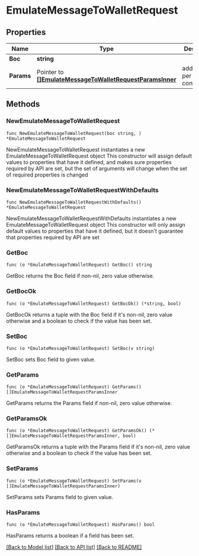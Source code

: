 # EmulateMessageToWalletRequest

## Properties

Name | Type | Description | Notes
------------ | ------------- | ------------- | -------------
**Boc** | **string** |  | 
**Params** | Pointer to [**[]EmulateMessageToWalletRequestParamsInner**](EmulateMessageToWalletRequestParamsInner.md) | additional per account configuration | [optional] 

## Methods

### NewEmulateMessageToWalletRequest

`func NewEmulateMessageToWalletRequest(boc string, ) *EmulateMessageToWalletRequest`

NewEmulateMessageToWalletRequest instantiates a new EmulateMessageToWalletRequest object
This constructor will assign default values to properties that have it defined,
and makes sure properties required by API are set, but the set of arguments
will change when the set of required properties is changed

### NewEmulateMessageToWalletRequestWithDefaults

`func NewEmulateMessageToWalletRequestWithDefaults() *EmulateMessageToWalletRequest`

NewEmulateMessageToWalletRequestWithDefaults instantiates a new EmulateMessageToWalletRequest object
This constructor will only assign default values to properties that have it defined,
but it doesn't guarantee that properties required by API are set

### GetBoc

`func (o *EmulateMessageToWalletRequest) GetBoc() string`

GetBoc returns the Boc field if non-nil, zero value otherwise.

### GetBocOk

`func (o *EmulateMessageToWalletRequest) GetBocOk() (*string, bool)`

GetBocOk returns a tuple with the Boc field if it's non-nil, zero value otherwise
and a boolean to check if the value has been set.

### SetBoc

`func (o *EmulateMessageToWalletRequest) SetBoc(v string)`

SetBoc sets Boc field to given value.


### GetParams

`func (o *EmulateMessageToWalletRequest) GetParams() []EmulateMessageToWalletRequestParamsInner`

GetParams returns the Params field if non-nil, zero value otherwise.

### GetParamsOk

`func (o *EmulateMessageToWalletRequest) GetParamsOk() (*[]EmulateMessageToWalletRequestParamsInner, bool)`

GetParamsOk returns a tuple with the Params field if it's non-nil, zero value otherwise
and a boolean to check if the value has been set.

### SetParams

`func (o *EmulateMessageToWalletRequest) SetParams(v []EmulateMessageToWalletRequestParamsInner)`

SetParams sets Params field to given value.

### HasParams

`func (o *EmulateMessageToWalletRequest) HasParams() bool`

HasParams returns a boolean if a field has been set.


[[Back to Model list]](../README.md#documentation-for-models) [[Back to API list]](../README.md#documentation-for-api-endpoints) [[Back to README]](../README.md)


